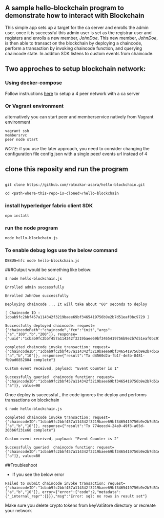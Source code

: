 ## A sample hello-blockchain program to demonstrate how to interact with Blockchain

This simple app sets up a target for the ca server and enrolls the admin user. once it is successful this admin user is set as the registrar user and registers and enrolls a new member, *JohnDoe*.  This new member, *JohnDoe*, is then able to transact on the blockchain by deploying a chaincode, perform a transaction by invoking chaincode function, and querying chaincode state. In additon SDK listens to custom events from chaincode.

## Two approches to setup blockchain network:

### Using docker-compose
Follow instructions [here](https://github.com/IBM-Blockchain/fabric-images) to setup a 4 peer network with a ca server

### Or Vagrant environment
alternatively you can start peer and memberservice natively from Vagrant environment

```
vagrant ssh
membersrvc
peer node start
```
*NOTE*: if you use the later approach, you need to consider changing the configuration file config.json with a single peer/ events url instead of 4

## clone this reposity and run the program

```

git clone https://github.com/ratnakar-asara/hello-blockchain.git

cd <path-where-this-repo-is-cloned>/hello-blockchain

```


### install hyperledger fabric client SDK
 
`npm install`

### run the node program

`node hello-blockchain.js`

### To enable debug logs use the below command

`DEBUG=hfc node hello-blockchain.js`

###Output would be something like below:
```
$ node hello-blockchain.js

Enrolled admin successfully

Enrolled JohnDoe successfully

Deploying chaincode ... It will take about "60" seconds to deploy 

[ Chaincode ID :  1cbab9fc2bbf457a114342f3219baee69bf3465419756b9e2b7d51eaf0bc9729 ]

Successfully deployed chaincode: request={"chaincodePath":"chaincode","fcn":"init","args":["a","100","b","200"]}, response={"uuid":"1cbab9fc2bbf457a114342f3219baee69bf3465419756b9e2b7d51eaf0bc9729","chaincodeID":"1cbab9fc2bbf457a114342f3219baee69bf3465419756b9e2b7d51eaf0bc9729"} 

completed chaincode invoke transaction: request={"chaincodeID":"1cbab9fc2bbf457a114342f3219baee69bf3465419756b9e2b7d51eaf0bc9729","fcn":"invoke","args":["a","b","10"]}, response={"result":"Tx d4560d2a-fb1f-4e3b-8481-fb9ad0852804 complete"}

Custom event received, payload: "Event Counter is 1"

Successfully queried  chaincode function: request={"chaincodeID":"1cbab9fc2bbf457a114342f3219baee69bf3465419756b9e2b7d51eaf0bc9729","fcn":"query","args":["a"]}, value=90 
```

Once deploy is sucecssful , the code ignores the deploy and performs transactions on blockchain

```
$ node hello-blockchain.js

completed chaincode invoke transaction: request={"chaincodeID":"1cbab9fc2bbf457a114342f3219baee69bf3465419756b9e2b7d51eaf0bc9729","fcn":"invoke","args":["a","b","10"]}, response={"result":"Tx 774eecd4-24a9-49f3-a65d-203b6f231e68 complete"}

Custom event received, payload: "Event Counter is 2"

Successfully queried  chaincode function: request={"chaincodeID":"1cbab9fc2bbf457a114342f3219baee69bf3465419756b9e2b7d51eaf0bc9729","fcn":"query","args":["a"]}, value=80 

```


##Troubleshoot
* If you see the below error
```
Failed to submit chaincode invoke transaction: request={"chaincodeID":"1cbab9fc2bbf457a114342f3219baee69bf3465419756b9e2b7d51eaf0bc9729","fcn":"invoke","args":["a","b","10"]}, error={"error":{"code":2,"metadata":{"_internal_repr":{}}},"msg":"Error: sql: no rows in result set"}
```
Make sure you delete crypto tokens from keyValStore directory or recreate your network

